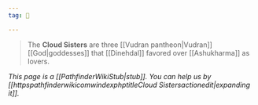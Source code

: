 ```yaml
---
tag: 🙏

---
```

> The **Cloud Sisters** are three [[Vudran pantheon|Vudran]] [[God|goddesses]] that [[Dinehdal]] favored over [[Ashukharma]] as lovers.



*This page is a [[PathfinderWikiStub|stub]]. You can help us by [[httpspathfinderwikicomwindexphptitleCloud Sistersactionedit|expanding it]].*








